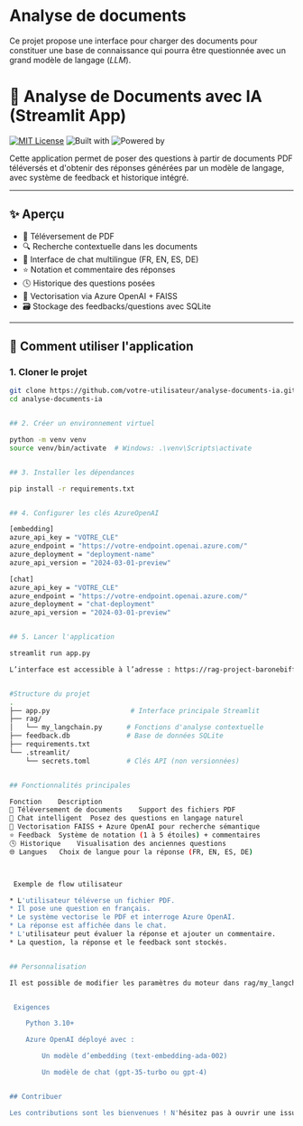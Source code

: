 # Analyse de documents

Ce projet propose une interface pour charger des documents pour constituer une base de connaissance qui pourra être questionnée avec un grand modèle de langage (_LLM_).


# 📄 Analyse de Documents avec IA (Streamlit App)

[![MIT License](https://img.shields.io/badge/License-MIT-green.svg)](LICENSE)
![Built with](https://img.shields.io/badge/Built_with-Streamlit-blue)
![Powered by](https://img.shields.io/badge/Powered_by-Azure_OpenAI-orange)

Cette application permet de poser des questions à partir de documents PDF téléversés et d'obtenir des réponses générées par un modèle de langage, avec système de feedback et historique intégré.

---

## ✨ Aperçu

- 📁 Téléversement de PDF
- 🔍 Recherche contextuelle dans les documents
- 💬 Interface de chat multilingue (FR, EN, ES, DE)
- ⭐ Notation et commentaire des réponses
- 🕓 Historique des questions posées
- 🧠 Vectorisation via Azure OpenAI + FAISS
- 🗃️ Stockage des feedbacks/questions avec SQLite

---

## 🧪 Comment utiliser l'application

### 1. Cloner le projet

```bash
git clone https://github.com/votre-utilisateur/analyse-documents-ia.git
cd analyse-documents-ia


## 2. Créer un environnement virtuel

python -m venv venv
source venv/bin/activate  # Windows: .\venv\Scripts\activate


## 3. Installer les dépendances

pip install -r requirements.txt


## 4. Configurer les clés AzureOpenAI

[embedding]
azure_api_key = "VOTRE_CLE"
azure_endpoint = "https://votre-endpoint.openai.azure.com/"
azure_deployment = "deployment-name"
azure_api_version = "2024-03-01-preview"

[chat]
azure_api_key = "VOTRE_CLE"
azure_endpoint = "https://votre-endpoint.openai.azure.com/"
azure_deployment = "chat-deployment"
azure_api_version = "2024-03-01-preview"


## 5. Lancer l'application

streamlit run app.py

L’interface est accessible à l’adresse : https://rag-project-baronebiffe.streamlit.app/


#Structure du projet
.
├── app.py                    # Interface principale Streamlit
├── rag/
│   └── my_langchain.py      # Fonctions d'analyse contextuelle
├── feedback.db              # Base de données SQLite
├── requirements.txt
└── .streamlit/
    └── secrets.toml         # Clés API (non versionnées)


## Fonctionnalités principales

Fonction	Description
📄 Téléversement de documents	Support des fichiers PDF
🤖 Chat intelligent	Posez des questions en langage naturel
🧠 Vectorisation	FAISS + Azure OpenAI pour recherche sémantique
⭐ Feedback	Système de notation (1 à 5 étoiles) + commentaires
🕓 Historique	Visualisation des anciennes questions
🌐 Langues	Choix de langue pour la réponse (FR, EN, ES, DE)



 Exemple de flow utilisateur

* L'utilisateur téléverse un fichier PDF.
* Il pose une question en français.
* Le système vectorise le PDF et interroge Azure OpenAI.
* La réponse est affichée dans le chat.
* L'utilisateur peut évaluer la réponse et ajouter un commentaire.
* La question, la réponse et le feedback sont stockés.


## Personnalisation

Il est possible de modifier les paramètres du moteur dans rag/my_langchain.py, changer les langues proposées, ou ajouter d'autres types de documents (Word, TXT, etc.).


 Exigences

    Python 3.10+

    Azure OpenAI déployé avec :

        Un modèle d’embedding (text-embedding-ada-002)

        Un modèle de chat (gpt-35-turbo ou gpt-4)


## Contribuer

Les contributions sont les bienvenues ! N'hésitez pas à ouvrir une issue ou proposer une pull request 🚀

